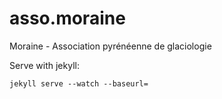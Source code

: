 # asso.moraine

Moraine - Association pyrénéenne de glaciologie

Serve with jekyll:

```
jekyll serve --watch --baseurl=
```
